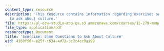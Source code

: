 ```yaml
---
content_type: resource
description: 'This resource contains information regarding exercise: some questions
  to ask about culture.'
file: https://ol-ocw-studio-app-qa.s3.amazonaws.com/courses/15-279-management-communication-for-undergraduates-fall-2012/4160f58ae25fc6344d72bc7c4cc9a199_MIT15_279F12_cultureQustns.pdf
file_type: application/pdf
resourcetype: Document
title: 'Exercise: Some Questions to Ask About Culture'
uid: 4160f58a-e25f-c634-4d72-bc7c4cc9a199
---
```

